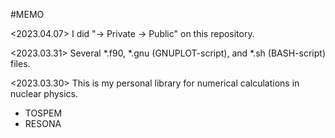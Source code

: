 #MEMO

<2023.04.07>
I did "-> Private -> Public" on this repository.

<2023.03.31>
Several *.f90, *.gnu (GNUPLOT-script), and *.sh (BASH-script) files.

<2023.03.30>
This is my personal library for numerical calculations in nuclear physics.
- TOSPEM
- RESONA
